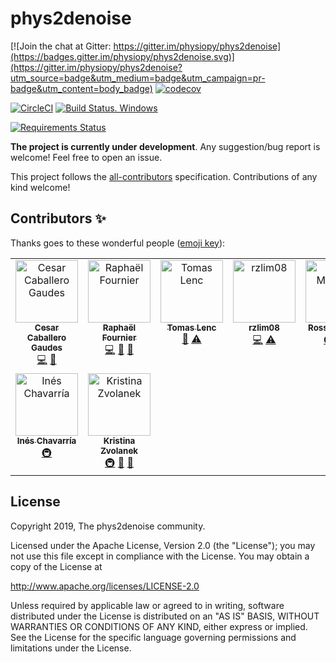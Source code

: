 <!--(https://raw.githubusercontent.com/physiopy/phys2denoise/master/docs/_static/phys2denoise_card.jpg)-->
<a name="readme"></a>
<!-- <img alt="physiopy" src="https://github.com/physiopy/phys2denoise/blob/master/docs/_static/phys2denoise_logo1280×640.png" height="150"> -->

phys2denoise
============

[![Join the chat at Gitter: https://gitter.im/physiopy/phys2denoise](https://badges.gitter.im/physiopy/phys2denoise.svg)](https://gitter.im/physiopy/phys2denoise?utm_source=badge&utm_medium=badge&utm_campaign=pr-badge&utm_content=body_badge)
[![codecov](https://codecov.io/gh/physiopy/phys2denoise/branch/master/graph/badge.svg)](https://codecov.io/gh/physiopy/phys2denoise)

[![CircleCI](https://circleci.com/gh/physiopy/phys2denoise.svg?branch=master&style=shield)](https://circleci.com/gh/physiopy/phys2denoise)
[![Build Status. Windows](https://dev.azure.com/physiopy/phys2denoise/_apis/build/status/physiopy.phys2denoise?branchName=master)](https://dev.azure.com/physiopy/phys2denoise/_build/latest?definitionId=1&branchName=master)
<!--[![See the documentation at: https://phys2denoise.readthedocs.io](https://readthedocs.org/projects/phys2denoise/badge/?version=latest)](https://phys2denoise.readthedocs.io/en/latest/?badge=latest)-->
[![Requirements Status](https://requires.io/github/physiopy/phys2denoise/requirements.svg?branch=master)](https://requires.io/github/physiopy/phys2denoise/requirements/?branch=master)

**The project is currently under development**.
Any suggestion/bug report is welcome! Feel free to open an issue.

This project follows the [all-contributors](https://github.com/all-contributors/all-contributors) specification. Contributions of any kind welcome!

## Contributors ✨

Thanks goes to these wonderful people ([emoji key](https://allcontributors.org/docs/en/emoji-key)):

<!-- ALL-CONTRIBUTORS-LIST:START - Do not remove or modify this section -->
<!-- prettier-ignore-start -->
<!-- markdownlint-disable -->
<table>
  <tbody>
    <tr>
      <td align="center" valign="top" width="12.5%"><a href="https://github.com/CesarCaballeroGaudes"><img src="https://avatars1.githubusercontent.com/u/7611340?v=4?s=100" width="100px;" alt="Cesar Caballero Gaudes"/><br /><sub><b>Cesar Caballero Gaudes</b></sub></a><br /><a href="https://github.com/physiopy/phys2denoise/commits?author=CesarCaballeroGaudes" title="Code">💻</a> <a href="#ideas-CesarCaballeroGaudes" title="Ideas, Planning, & Feedback">🤔</a></td>
      <td align="center" valign="top" width="12.5%"><a href="https://github.com/eril892"><img src="https://avatars.githubusercontent.com/u/91672536?v=4?s=100" width="100px;" alt="Raphaël Fournier"/><br /><sub><b>Raphaël Fournier</b></sub></a><br /><a href="https://github.com/physiopy/phys2denoise/commits?author=eril892" title="Code">💻</a> <a href="#userTesting-eril892" title="User Testing">📓</a> <a href="https://github.com/physiopy/phys2denoise/commits?author=eril892" title="Documentation">📖</a></td>
      <td align="center" valign="top" width="12.5%"><a href="https://github.com/TomasLenc"><img src="https://avatars.githubusercontent.com/u/10827440?v=4?s=100" width="100px;" alt="Tomas Lenc"/><br /><sub><b>Tomas Lenc</b></sub></a><br /><a href="https://github.com/physiopy/phys2denoise/issues?q=author%3ATomasLenc" title="Bug reports">🐛</a> <a href="https://github.com/physiopy/phys2denoise/commits?author=TomasLenc" title="Tests">⚠️</a></td>
      <td align="center" valign="top" width="12.5%"><a href="https://github.com/rzlim08"><img src="https://avatars.githubusercontent.com/u/37033997?v=4?s=100" width="100px;" alt="rzlim08"/><br /><sub><b>rzlim08</b></sub></a><br /><a href="https://github.com/physiopy/phys2denoise/commits?author=rzlim08" title="Code">💻</a> <a href="https://github.com/physiopy/phys2denoise/commits?author=rzlim08" title="Tests">⚠️</a></td>
      <td align="center" valign="top" width="12.5%"><a href="http://rossmarkello.com"><img src="https://avatars0.githubusercontent.com/u/14265705?v=4?s=100" width="100px;" alt="Ross Markello"/><br /><sub><b>Ross Markello</b></sub></a><br /><a href="#infra-rmarkello" title="Infrastructure (Hosting, Build-Tools, etc)">🚇</a> <a href="#mentoring-rmarkello" title="Mentoring">🧑‍🏫</a></td>
      <td align="center" valign="top" width="12.5%"><a href="https://github.com/smoia"><img src="https://avatars3.githubusercontent.com/u/35300580?v=4?s=100" width="100px;" alt="Stefano Moia"/><br /><sub><b>Stefano Moia</b></sub></a><br /><a href="#data-smoia" title="Data">🔣</a> <a href="#infra-smoia" title="Infrastructure (Hosting, Build-Tools, etc)">🚇</a> <a href="#projectManagement-smoia" title="Project Management">📆</a> <a href="https://github.com/physiopy/phys2denoise/commits?author=smoia" title="Code">💻</a> <a href="#ideas-smoia" title="Ideas, Planning, & Feedback">🤔</a> <a href="https://github.com/physiopy/phys2denoise/commits?author=smoia" title="Documentation">📖</a> <a href="#mentoring-smoia" title="Mentoring">🧑‍🏫</a></td>
      <td align="center" valign="top" width="12.5%"><a href="https://github.com/AlicePatin"><img src="https://avatars.githubusercontent.com/u/44365985?v=4?s=100" width="100px;" alt="Alice Patin"/><br /><sub><b>Alice Patin</b></sub></a><br /><a href="https://github.com/physiopy/phys2denoise/commits?author=AlicePatin" title="Code">💻</a></td>
      <td align="center" valign="top" width="12.5%"><a href="https://github.com/tsalo"><img src="https://avatars3.githubusercontent.com/u/8228902?v=4?s=100" width="100px;" alt="Taylor Salo"/><br /><sub><b>Taylor Salo</b></sub></a><br /><a href="https://github.com/physiopy/phys2denoise/commits?author=tsalo" title="Code">💻</a> <a href="#ideas-tsalo" title="Ideas, Planning, & Feedback">🤔</a> <a href="https://github.com/physiopy/phys2denoise/pulls?q=is%3Apr+reviewed-by%3Atsalo" title="Reviewed Pull Requests">👀</a></td>
    </tr>
    <tr>
      <td align="center" valign="top" width="12.5%"><a href="https://github.com/ineschh"><img src="https://avatars.githubusercontent.com/u/72545702?v=4?s=100" width="100px;" alt="Inés Chavarría"/><br /><sub><b>Inés Chavarría</b></sub></a><br /><a href="#infra-ineschh" title="Infrastructure (Hosting, Build-Tools, etc)">🚇</a></td>
      <td align="center" valign="top" width="12.5%"><a href="https://github.com/kristinazvolanek"><img src="https://avatars.githubusercontent.com/u/54590158?v=4?s=100" width="100px;" alt="Kristina Zvolanek"/><br /><sub><b>Kristina Zvolanek</b></sub></a><br /><a href="#infra-kristinazvolanek" title="Infrastructure (Hosting, Build-Tools, etc)">🚇</a> <a href="https://github.com/physiopy/phys2denoise/pulls?q=is%3Apr+reviewed-by%3Akristinazvolanek" title="Reviewed Pull Requests">👀</a> <a href="#userTesting-kristinazvolanek" title="User Testing">📓</a></td>
    </tr>
  </tbody>
</table>

<!-- markdownlint-restore -->
<!-- prettier-ignore-end -->

<!-- ALL-CONTRIBUTORS-LIST:END -->


License
-------

Copyright 2019, The phys2denoise community.

Licensed under the Apache License, Version 2.0 (the "License");
you may not use this file except in compliance with the License.
You may obtain a copy of the License at

http://www.apache.org/licenses/LICENSE-2.0

Unless required by applicable law or agreed to in writing, software
distributed under the License is distributed on an "AS IS" BASIS,
WITHOUT WARRANTIES OR CONDITIONS OF ANY KIND, either express or implied.
See the License for the specific language governing permissions and
limitations under the License.
